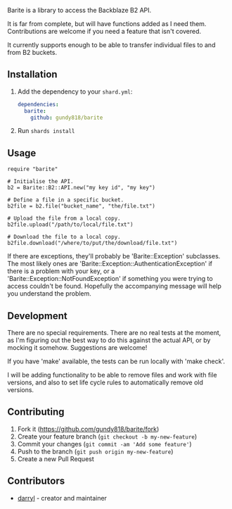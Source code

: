 
Barite is a library to access the Backblaze B2 API.

It is far from complete, but will have functions added as I need them.
Contributions are welcome if you need a feature that isn't covered.

It currently supports enough to be able to transfer individual files to
and from B2 buckets.


## Installation

1. Add the dependency to your `shard.yml`:

   ```yaml
   dependencies:
     barite:
       github: gundy818/barite
   ```

2. Run `shards install`


## Usage

```crystal
require "barite"

# Initialise the API.
b2 = Barite::B2::API.new("my key id", "my key")

# Define a file in a specific bucket.
b2file = b2.file("bucket_name", "the/file.txt")

# Upload the file from a local copy.
b2file.upload("/path/to/local/file.txt")

# Download the file to a local copy.
b2file.download("/where/to/put/the/download/file.txt")
```

If there are exceptions, they'll probably be
'Barite::Exception' subclasses. The most likely ones are
'Barite::Exception::AuthenticationException' if there is a problem with
your key, or a 'Barite::Exception::NotFoundException' if something you
were trying to access couldn't be found. Hopefully the accompanying
message will help you understand the problem.


## Development

There are no special requirements. There are no real tests at the
moment, as I'm figuring out the best way to do this against the actual
API, or by mocking it somehow. Suggestions are welcome!

If you have 'make' available, the tests can be run locally with 'make check'.

I will be adding functionality to be able to remove files and work with
file versions, and also to set life cycle rules to automatically remove
old versions.


## Contributing

1. Fork it (<https://github.com/gundy818/barite/fork>)
2. Create your feature branch (`git checkout -b my-new-feature`)
3. Commit your changes (`git commit -am 'Add some feature'`)
4. Push to the branch (`git push origin my-new-feature`)
5. Create a new Pull Request


## Contributors

- [darryl](https://github.com/gundy818) - creator and maintainer


<!--- vim: textwidth=88
 -->

